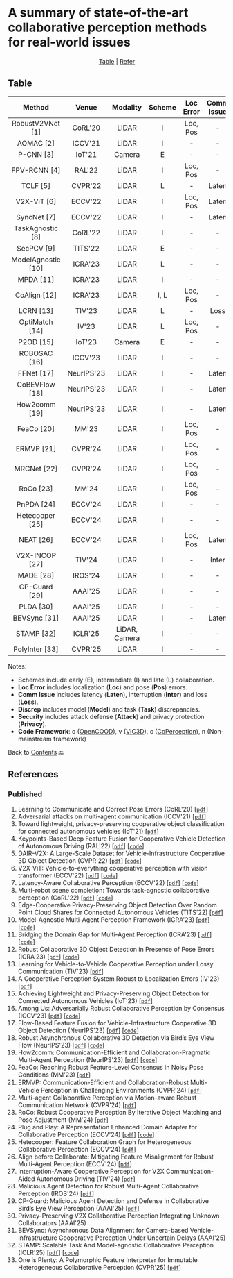 # A summary of state-of-the-art collaborative perception methods for real-world issues

<div align="center">
<p align="center">
<a href="#table">Table</a> |
<a href="#references">Refer</a> 
</p>
</div>

## Table
|   Method               |   Venue         | Modality         |       Scheme         |     Loc Error         |   Comm Issue         |     Discrep         |      Security         |    Code                                                                         |
|:----------------------:|:---------------:|:----------------:|:--------------------:|:---------------------:|:--------------------:|:-------------------:|:---------------------:|:-------------------------------------------------------------------------------:|
| RobustV2VNet [1]       | CoRL'20         | LiDAR            | I                    | Loc, Pos              | -                    | -                   | -                     | -                                                                               |
| AOMAC [2]              | ICCV'21         | LiDAR            | I                    | -                     | -                    | -                   | Attack                | -                                                                               |
| P-CNN [3]              | IoT'21          | Camera           | E                    | -                     | -                    | -                   | Privacy               | -                                                                               |
| FPV-RCNN [4]           | RAL'22          | LiDAR            | I                    | Loc, Pos              | -                    | -                   | -                     | [Linkn](https://github.com/YuanYunshuang/FPV_RCNN)    |
| TCLF [5]               | CVPR'22         | LiDAR            | L                    | -                     | Laten                | -                   | -                     | [Linkv](https://github.com/AIR-THU/DAIR-V2X)               |
| V2X-ViT [6]            | ECCV'22         | LiDAR            | I                    | Loc, Pos              | Laten                | -                   | -                     | [Linko](https://github.com/DerrickXuNu/v2x-vit)                                 |
| SyncNet [7]            | ECCV'22         | LiDAR            | I                    | -                     | Laten                | -                   | -                     | [Linkc](https://github.com/MediaBrain-SJTU/SyncNet)     |
| TaskAgnostic [8]       | CoRL'22         | LiDAR            | I                    | -                     | -                    | Task                | -                     | [Linkc](https://github.com/coperception/star)    |
| SecPCV [9]             | TITS'22         | LiDAR            | E                    | -                     | -                    | -                   | Privacy               | -                                                                               |
| ModelAgnostic [10]     | ICRA'23         | LiDAR            | L                    | -                     | -                    | Model               | -                     | [Linko](https://github.com/DerrickXuNu/model_anostic)   |
| MPDA [11]              | ICRA'23         | LiDAR            | I                    | -                     | -                    | Model               | -                     | [Linko](https://github.com/DerrickXuNu/MPDA)            |
| CoAlign [12]           | ICRA'23         | LiDAR            | I, L                 | Loc, Pos              | -                    | -                   | -                     | [Linko](https://github.com/yifanlu0227/CoAlign)                              |
| LCRN [13]              | TIV'23          | LiDAR            | L                    | -                     | Loss                 | -                   | -                     | -                                                                               |
| OptiMatch [14]         | IV'23           | LiDAR            | L                    | Loc, Pos              | -                    | -                   | -                     | -                                                                               |
| P2OD [15]              | IoT'23          | Camera           | E                    | -                     | -                    | -                   | Privacy               | -                                                                               |
| ROBOSAC [16]           | ICCV'23         | LiDAR            | I                    | -                     | -                    | -                   | Attack               | [Linkc](https://github.com/coperception/ROBOSAC)      |
| FFNet [17]             | NeurIPS'23         | LiDAR            | I                    | -                     | Laten                | -                   | -                   | [Linkv](https://github.com/haibao-yu/FFNet-VIC3D)   |
| CoBEVFlow [18]             | NeurIPS'23         | LiDAR            | I                    | -                     | Laten                | -                   | -                   | [Linko](https://github.com/MediaBrain-SJTU/CoBEVFlow)  |
| How2comm [19]             | NeurIPS'23         | LiDAR            | I                    | -                     | Laten                | -                   | -         |     [Linko](https://github.com/ydk122024/How2comm)  |
| FeaCo [20]             | MM'23         | LiDAR            | I                    | Loc, Pos             | -                | -                   | -                   | [Linko](https://github.com/jmgu0212/FeaCo)   |
| ERMVP [21]             | CVPR'24         | LiDAR            | I                    | Loc, Pos             | -                | -                   | -                   | [Linko](https://github.com/Terry9a/ERMVP)            |
| MRCNet [22]             | CVPR'24         | LiDAR            | I                    | Loc, Pos             | -                | -                   | -                   | [Linko](https://github.com/IndigoChildren/collaborative-perception-MRCNet)   |
| RoCo [23]             | MM'24         | LiDAR            | I                    | Loc, Pos             | -                | -                   | -                   | [Linko](https://github.com/HuangZhe885/RoCo)  |
| PnPDA [24]             | ECCV'24         | LiDAR            | I                    | -            | -                | Model                  | -                   | [Linko](https://github.com/luotianyou349/PnPDA)              |
| Hetecooper [25]             | ECCV'24         | LiDAR            | I                    | -            | -                | Model                  | -                   |           |
| NEAT [26]             | ECCV'24         | LiDAR            | I                    | Loc, Pos           | Laten               | -                  | -                   |           |
| V2X-INCOP [27]         | TIV'24        | LiDAR            | I                    | -                     | Inter                | -                   | -                     | -               |
| MADE [28]         | IROS'24        | LiDAR            | I                    | -                     | -                | -                   | Attack                     | -               |
| CP-Guard [29]         | AAAI'25        | LiDAR            | I                    | -                     | -                | -                   | Attack                     | -               |
| PLDA [30]         | AAAI'25        | LiDAR            | I                    | -                     | -                | Model                   | -                     | -               |
| BEVSync [31]         | AAAI'25        | LiDAR            | I                    | -                     | Laten                | -                   | -                     | -               |
| STAMP [32]         | ICLR'25        | LiDAR, Camera          | I                    | -                     | -                | Model, Task             | -                     | [Linko](https://github.com/taco-group/STAMP)      |
| PolyInter [33]         | CVPR'25        | LiDAR          | I                    | -                     | -                | Model             | -                     | - |


Notes:
- Schemes include early (E), intermediate (I) and late (L) collaboration.
- **Loc Error** includes localization (**Loc**) and pose (**Pos**) errors.
- **Comm Issue** includes latency (**Laten**), interruption (**Inter**) and loss (**Loss**).
- **Discrep** includes model (**Model**) and task (**Task**) discrepancies.
- **Security** includes attack defense (**Attack**) and privacy protection (**Privacy**).
- **Code Framework**: o ([OpenCOOD](https://github.com/DerrickXuNu/OpenCOOD)), v ([VIC3D](https://github.com/AIR-THU/DAIR-V2X)), c ([CoPerception](https://github.com/coperception/coperception)), n (Non-mainstream framework)

Back to [Contents](README.md) 🔙 

## References
### Published
1. Learning to Communicate and Correct Pose Errors (CoRL'20) [[`pdf`](https://arxiv.org/abs/2011.05289)] 
2. Adversarial attacks on multi-agent communication (ICCV'21) [[`pdf`](https://arxiv.org/abs/2101.06560)]
3. Toward lightweight, privacy-preserving cooperative object classification for connected autonomous vehicles (IoT'21) [[`pdf`](https://ieeexplore.ieee.org/document/9468670)]
4. Keypoints-Based Deep Feature Fusion for Cooperative Vehicle Detection of Autonomous Driving (RAL'22) [[`pdf`](https://arxiv.org/abs/2109.11615)] [[`code`](https://github.com/YuanYunshuang/FPV_RCNN)]
5. DAIR-V2X: A Large-Scale Dataset for Vehicle-Infrastructure Cooperative 3D Object Detection (CVPR'22) [[`pdf`](https://arxiv.org/abs/2204.05575)] [[`code`](https://github.com/AIR-THU/DAIR-V2X)]
6. V2X-ViT: Vehicle-to-everything cooperative perception with vision transformer (ECCV'22) [[`pdf`](https://arxiv.org/abs/2203.10638)] [[`code`](https://github.com/DerrickXuNu/v2x-vit)]
7. Latency-Aware Collaborative Perception (ECCV'22) [[`pdf`](https://arxiv.org/abs/2207.08560)] [[`code`](https://github.com/MediaBrain-SJTU/SyncNet)]
8. Multi-robot scene completion: Towards task-agnostic collaborative perception (CoRL'22) [[`pdf`](https://openreview.net/forum?id=hW0tcXOJas2)] [[`code`](https://github.com/coperception/star)]
9. Edge-Cooperative Privacy-Preserving Object Detection Over Random Point Cloud Shares for Connected Autonomous Vehicles (TITS'22) [[`pdf`](https://ieeexplore.ieee.org/document/9928424)]
10. Model-Agnostic Multi-Agent Perception Framework (ICRA'23) [[`pdf`](https://arxiv.org/abs/2203.13168)] [[`code`](https://github.com/DerrickXuNu/model_anostic)]
11. Bridging the Domain Gap for Multi-Agent Perception (ICRA'23) [[`pdf`](https://arxiv.org/abs/2210.08451)] [[`code`](https://github.com/DerrickXuNu/MPDA)]
12. Robust Collaborative 3D Object Detection in Presence of Pose Errors (ICRA'23) [[`pdf`](https://arxiv.org/abs/2211.07214)] [[`code`](https://github.com/yifanlu0227/CoAlign)]
13. Learning for Vehicle-to-Vehicle Cooperative Perception under Lossy Communication (TIV'23) [[`pdf`](https://arxiv.org/abs/2212.08273)]
14. A Cooperative Perception System Robust to Localization Errors (IV'23) [[`pdf`](https://arxiv.org/abs/2210.06289)]
15. Achieving Lightweight and Privacy-Preserving Object Detection for Connected Autonomous Vehicles (IoT'23) [[`pdf`](https://ieeexplore.ieee.org/document/9913215)]
16. Among Us: Adversarially Robust Collaborative Perception by Consensus (ICCV'23) [[`pdf`](https://arxiv.org/abs/2303.09495)] [[`code`](https://github.com/coperception/ROBOSAC)]
17. Flow-Based Feature Fusion for Vehicle-Infrastructure Cooperative 3D Object Detection (NeurIPS'23) [[`pdf`](https://openreview.net/forum?id=gsglrhvQxX)] [[`code`](https://github.com/haibao-yu/FFNet-VIC3D)]
18. Robust Asynchronous Collaborative 3D Detection via Bird’s Eye View Flow (NeurIPS'23) [[`pdf`](https://arxiv.org/abs/2309.16940)] [[`code`](https://github.com/MediaBrain-SJTU/CoBEVFlow)]
19. How2comm: Communication-Efficient and Collaboration-Pragmatic Multi-Agent Perception (NeurIPS'23) [[`pdf`](https://openreview.net/forum?id=Dbaxm9ujq6)] [[`code`](https://github.com/ydk122024/How2comm)]
20. FeaCo: Reaching Robust Feature-Level Consensus in Noisy Pose Conditions (MM'23) [[`pdf`](https://dl.acm.org/doi/abs/10.1145/3581783.3611880)]
21. ERMVP: Communication-Efﬁcient and Collaboration-Robust Multi-Vehicle Perception in Challenging Environments (CVPR'24) [[`pdf`](https://openaccess.thecvf.com/content/CVPR2024/papers/Zhang_ERMVP_Communication-Efficient_and_Collaboration-Robust_Multi-Vehicle_Perception_in_Challenging_Environments_CVPR_2024_paper.pdf)]
22. Multi-agent Collaborative Perception via Motion-aware Robust Communication Network (CVPR'24) [[`pdf`](https://openaccess.thecvf.com/content/CVPR2024/papers/Hong_Multi-agent_Collaborative_Perception_via_Motion-aware_Robust_Communication_Network_CVPR_2024_paper.pdf)]
23. RoCo: Robust Cooperative Perception By Iterative Object Matching and Pose Adjustment (MM'24) [[`pdf`](https://openreview.net/forum?id=TFFnsgu2Pr)]
24. Plug and Play: A Representation Enhanced Domain Adapter for Collaborative Perception (ECCV'24) [[`pdf`](https://www.ecva.net/papers/eccv_2024/papers_ECCV/papers/10564.pdf)] [[`code`](https://github.com/luotianyou349/PnPDA)]
25. Hetecooper: Feature Collaboration Graph for Heterogeneous Collaborative Perception (ECCV'24) [[`pdf`](https://www.ecva.net/papers/eccv_2024/papers_ECCV/papers/07071.pdf)]
26. Align before Collaborate: Mitigating Feature Misalignment for Robust Multi-Agent Perception (ECCV'24) [[`pdf`](https://www.ecva.net/papers/eccv_2024/papers_ECCV/papers/00560.pdf)]
27. Interruption-Aware Cooperative Perception for V2X Communication-Aided Autonomous Driving (TIV'24) [[`pdf`](https://arxiv.org/abs/2304.11821)]
28. Malicious Agent Detection for Robust Multi-Agent Collaborative Perception (IROS'24) [[`pdf`](https://arxiv.org/abs/2304.11821)]
29. CP-Guard: Malicious Agent Detection and Defense in Collaborative Bird’s Eye View Perception (AAAI'25) [[`pdf`](https://arxiv.org/abs/2412.12000)]
30. Privacy-Preserving V2X Collaborative Perception Integrating Unknown Collaborators (AAAI'25)
31. BEVSync: Asynchronous Data Alignment for Camera-based Vehicle-Infrastructure Cooperative Perception Under Uncertain Delays (AAAI'25)
32. STAMP: Scalable Task And Model-agnostic Collaborative Perception (ICLR'25) [[`pdf`](https://arxiv.org/abs/2501.18616)] [[`code`](https://github.com/taco-group/STAMP)]
33. One is Plenty: A Polymorphic Feature Interpreter for Immutable Heterogeneous Collaborative Perception (CVPR'25) [[`pdf`](https://arxiv.org/abs/2411.16799)] 


